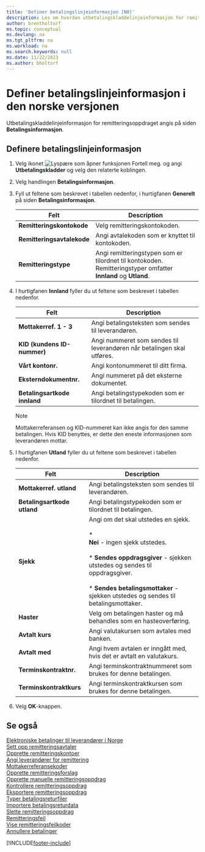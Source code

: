 ```yaml
---
title: 'Definer betalingslinjeinformasjon [NO]'
description: Les om hvordan utbetalingskladdelinjeinformasjon for remitteringsoppdraget angis på siden Betalingsinformasjon.
author: brentholtorf
ms.topic: conceptual
ms.devlang: na
ms.tgt_pltfrm: na
ms.workload: na
ms.search.keywords: null
ms.date: 11/22/2023
ms.author: bholtorf
---
```

# Definer betalingslinjeinformasjon i den norske versjonen
Utbetalingskladdelinjeinformasjon for remitteringsoppdraget angis på siden **Betalingsinformasjon**.  

## Definere betalingslinjeinformasjon  

1.  Velg ikonet ![Lyspære som åpner funksjonen Fortell meg.](../../media/ui-search/search_small.png "Fortell hva du vil gjøre") og angi **Utbetalingskladder** og velg den relaterte koblingen.  
2.  Velg handlingen **Betalingsinformasjon**.  
3.  Fyll ut feltene som beskrevet i tabellen nedenfor, i hurtigfanen **Generelt** på siden **Betalingsinformasjon**.  

    |Felt|Description|  
    |---------------------------------|---------------------------------------|  
    |**Remitteringskontokode**|Velg remitteringskontokoden.|  
    |**Remitteringsavtalekode**|Angi avtalekoden som er knyttet til kontokoden.|  
    |**Remitteringstype**|Angi remitteringstypen som er tilordnet til kontokoden. Remitteringstyper omfatter **Innland** og **Utland**.|  

4.  I hurtigfanen **Innland** fyller du ut feltene som beskrevet i tabellen nedenfor.  

    |Felt|Description|  
    |---------------------------------|---------------------------------------|  
    |**Mottakerref. 1 - 3**|Angi betalingsteksten som sendes til leverandøren.|  
    |**KID (kundens ID-nummer)**|Angi nummeret som sendes til leverandøren når betalingen skal utføres.|  
    |**Vårt kontonr.**|Angi kontonummeret til ditt firma.|  
    |**Eksterndokumentnr.**|Angi nummeret på det eksterne dokumentet.|  
    |**Betalingsartkode innland**|Angi betalingstypekoden som er tilordnet til betalingen.|  

    > [!NOTE]  
    >  Mottakerreferansen og KID-nummeret kan ikke angis for den samme betalingen. Hvis KID benyttes, er dette den eneste informasjonen som leverandøren mottar.  

5.  I hurtigfanen **Utland** fyller du ut feltene som beskrevet i tabellen nedenfor.  

    |Felt|Description|  
    |---------------------------------|---------------------------------------|  
    |**Mottakerref. utland**|Angi betalingsteksten som sendes til leverandøren.|  
    |**Betalingsartkode utland**|Angi betalingstypekoden som er tilordnet til betalingen.|  
    |**Sjekk**|Angi om det skal utstedes en sjekk.<br /><br /> * <br />                        **Nei** - ingen sjekk utstedes.<br /><br /> * **Sendes oppdragsgiver** - sjekken utstedes og sendes til oppdragsgiver.<br /><br /> * **Sendes betalingsmottaker** - sjekken utstedes og sendes til betalingsmottaker.|  
    |**Haster**|Velg om betalingen haster og må behandles som en hasteoverføring.|  
    |**Avtalt kurs**|Angi valutakursen som avtales med banken.|  
    |**Avtalt med**|Angi hvem avtalen er inngått med, hvis det er avtalt en valutakurs.|  
    |**Terminskontraktnr.**|Angi terminskontraktnummeret som brukes for denne betalingen.|  
    |**Terminskontraktkurs**|Angi terminskontraktkursen som brukes for denne betalingen.|  

6.  Velg **OK**-knappen.  

## Se også  
 [Elektroniske betalinger til leverandører i Norge](electronic-payments-to-vendors-in-norway.md)   
 [Sett opp remitteringsavtaler](how-to-set-up-remittance-agreements.md)   
 [Opprette remitteringskontoer](how-to-create-remittance-accounts.md)   
 [Angi leverandører for remittering](how-to-set-up-vendors-for-remittance.md)   
 [Mottakerreferansekoder](recipient-reference-codes.md)   
 [Opprette remitteringsforslag](how-to-create-remittance-suggestions.md)   
 [Opprette manuelle remitteringsoppdrag](how-to-create-manual-remittance-payments.md)   
 [Kontrollere remitteringsoppdrag](how-to-test-remittance-payments.md)   
 [Eksportere remitteringsoppdrag](how-to-export-remittance-payments.md)   
 [Typer betalingsreturfiler](types-of-payment-returns-files.md)   
 [Importere betalingsreturdata](how-to-import-payment-return-data.md)   
 [Slette remitteringsoppdrag](how-to-delete-remittance-payment-orders.md)   
 [Remitteringsfeil](remittance-errors.md)   
 [Vise remitteringsfeilkoder](how-to-view-remittance-error-codes.md)   
 [Annullere betalinger](how-to-cancel-payments.md)


[!INCLUDE[footer-include](../../includes/footer-banner.md)]